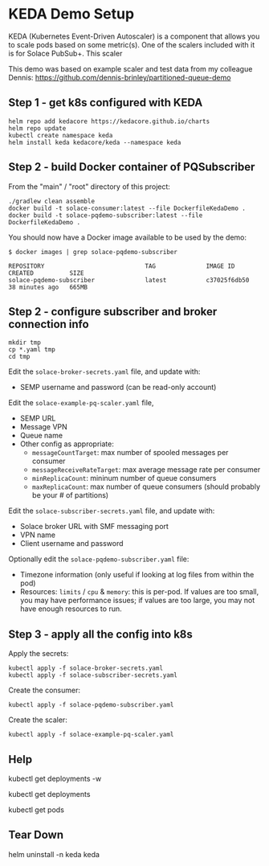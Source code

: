 # KEDA Demo Setup


KEDA (Kubernetes Event-Driven Autoscaler) is a component that allows you to scale pods based on some metric(s).  One of the scalers included with it is for Solace PubSub+.  This scaler 




This demo was based on example scaler and test data from my colleague Dennis: https://github.com/dennis-brinley/partitioned-queue-demo






## Step 1 - get k8s configured with KEDA


```
helm repo add kedacore https://kedacore.github.io/charts
helm repo update
kubectl create namespace keda
helm install keda kedacore/keda --namespace keda
```


## Step 2 - build Docker container of PQSubscriber


From the "main" / "root" directory of this project:

```
./gradlew clean assemble
docker build -t solace-consumer:latest --file DockerfileKedaDemo .
docker build -t solace-pqdemo-subscriber:latest --file DockerfileKedaDemo .
```

You should now have a Docker image available to be used by the demo:

```
$ docker images | grep solace-pqdemo-subscriber

REPOSITORY                            TAG              IMAGE ID       CREATED          SIZE
solace-pqdemo-subscriber              latest           c37025f6db50   38 minutes ago   665MB
```





## Step 2 - configure subscriber and broker connection info

```
mkdir tmp
cp *.yaml tmp
cd tmp
```

Edit the `solace-broker-secrets.yaml` file, and update with:
 - SEMP username and password (can be read-only account)

Edit the `solace-example-pq-scaler.yaml` file,
 - SEMP URL
 - Message VPN
 - Queue name
 - Other config as appropriate:
    - `messageCountTarget`: max number of spooled messages per consumer
    - `messageReceiveRateTarget`: max average message rate per consumer
    - `minReplicaCount`: mininum number of queue consumers
    - `maxReplicaCount`: max number of queue consumers (should probably be your # of partitions)


Edit the `solace-subscriber-secrets.yaml` file, and update with:
 - Solace broker URL with SMF messaging port
 - VPN name
 - Client username and password



Optionally edit the `solace-pqdemo-subscriber.yaml` file:
 - Timezone information (only useful if looking at log files from within the pod)
 - Resources: `limits` / `cpu` & `memory`: this is per-pod. If values are too small, you may have performance issues; if values are too large, you may not have enough resources to run.





## Step 3 - apply all the config into k8s

Apply the secrets:
```
kubectl apply -f solace-broker-secrets.yaml
kubectl apply -f solace-subscriber-secrets.yaml
```

Create the consumer:
```
kubectl apply -f solace-pqdemo-subscriber.yaml
```

Create the scaler:
```
kubectl apply -f solace-example-pq-scaler.yaml
```



## Help

kubectl get deployments -w

kubectl get deployments

kubectl get pods









## Tear Down


helm uninstall -n keda keda




